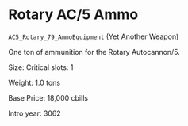 # Rotary AC/5 Ammo

`AC5_Rotary_79_AmmoEquipment` (Yet Another Weapon)

One ton of ammunition for the Rotary Autocannon/5.

Size: Critical slots: 1

Weight: 1.0 tons

Base Price: 18,000 cbills

Intro year: 3062

